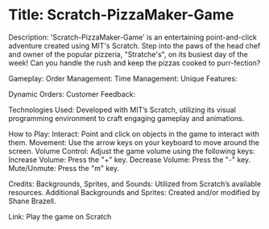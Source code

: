 # Title: Scratch-PizzaMaker-Game

Description:
'Scratch-PizzaMaker-Game' is an entertaining point-and-click adventure created using MIT's Scratch. Step into the paws of the head chef and owner of the popular pizzeria, "Stratche's", on its busiest day of the week! Can you handle the rush and keep the pizzas cooked to purr-fection?

Gameplay:
Order Management:
Time Management:
Unique Features:

Dynamic Orders:
Customer Feedback:

Technologies Used:
Developed with MIT’s Scratch, utilizing its visual programming environment to craft engaging gameplay and animations.

How to Play:
Interact: Point and click on objects in the game to interact with them.
Movement: Use the arrow keys on your keyboard to move around the screen.
Volume Control: Adjust the game volume using the following keys:
  Increase Volume: Press the "+" key.
  Decrease Volume: Press the "-" key.
  Mute/Unmute: Press the "m" key.

Credits:
Backgrounds, Sprites, and Sounds: Utilized from Scratch’s available resources.
Additional Backgrounds and Sprites: Created and/or modified by Shane Brazell.

Link:
Play the game on Scratch
